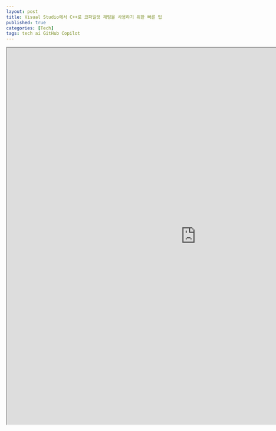 ```yaml
---
layout: post
title: Visual Studio에서 C++로 코파일럿 채팅을 사용하기 위한 빠른 팁
published: true
categories: [Tech]
tags: tech ai GitHub Copilot
---
```

<iframe width="1024" height="1024" src="https://docs.google.com/document/d/e/2PACX-1vQVDXu5tjfh3w4QlB9DSVSKHdTqeLpQZKZKAxuOJ2UQy_6zRK130CPj7ys1NqF1nd-jS1lE1szaMBP0/pub?embedded=true"></iframe>  
    

